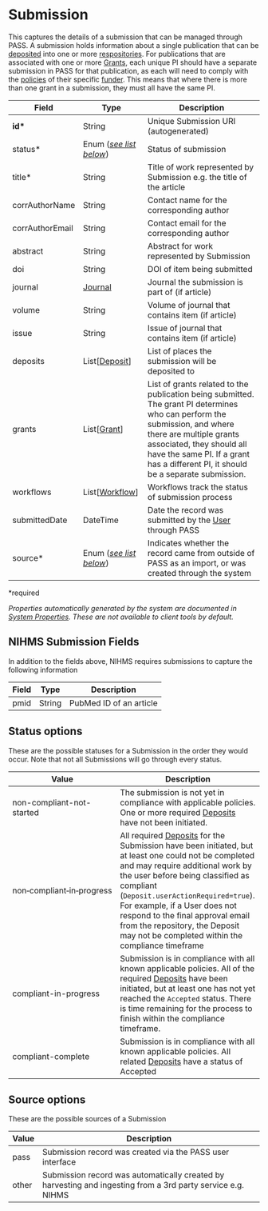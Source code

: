 # Submission
This captures the details of a submission that can be managed through PASS. A submission holds information about a single publication that can be [deposited](Deposit.md) into one or more [respositories](Repository.md). For publications that are associated with one or more [Grants](Grant.md), each unique PI should have a separate submission in PASS for that publication, as each will need to comply with the [policies](Policy.md) of their specific [funder](Funder.md). This means that where there is more than one grant in a submission, they must all have the same PI.

| Field  		| Type  		| Description |
| ------------- | ------------- | ------------- |
| __id*__ | String | Unique Submission URI (autogenerated) |
| status* | Enum ([_see list below_](#status-options)) | Status of submission |
| title* | String | Title of work represented by Submission e.g. the title of the article |
| corrAuthorName | String  | Contact name for the corresponding author |
| corrAuthorEmail | String | Contact email for the corresponding author |
| abstract | String | Abstract for work represented by Submission |
| doi | String | DOI of item being submitted |
| journal | [Journal](Journal.md) | Journal the submission is part of (if article) |
| volume | String | Volume of journal that contains item (if article) |
| issue | String | Issue of journal that contains item (if article) |
| deposits | List[[Deposit](Deposit.md)] | List of places the submission will be deposited to |
| grants | List[[Grant](Grant.md)] | List of grants related to the publication being submitted. The grant PI determines who can perform the submission, and where there are multiple grants associated, they should all have the same PI. If a grant has a different PI, it should be a separate submission. |
| workflows | List[[Workflow](Workflow.md)] | Workflows track the status of submission process |
| submittedDate | DateTime | Date the record was submitted by the [User](User.md) through PASS |
| source* | Enum ([_see list below_](#source-options)) | Indicates whether the record came from outside of PASS as an import, or was created through the system |
 
*required 

*Properties automatically generated by the system are documented in [System Properties](SystemProperties.md). These are not available to client tools by default.*

## NIHMS Submission Fields

In addition to the fields above, NIHMS requires submissions to capture the following information

| Field  		| Type  		| Description |
| ------------- | ------------- | ------------- |
| pmid |  String | PubMed ID of an article |

## Status options

These are the possible statuses for a Submission in the order they would occur. Note that not all Submissions will go through every status.

| Value  					| Description |
| -------------------------- | ------------- |
| non-compliant-not-started | The submission is not yet in compliance with applicable policies. One or more required [Deposits](Deposit.md) have not been initiated. |
| non&#8209;compliant&#8209;in&#8209;progress | All required [Deposits](Deposit.md) for the Submission have been initiated, but at least one could not be completed and may require additional work by the user before being classified as compliant (`Deposit.userActionRequired=true`). For example, if a User does not respond to the final approval email from the repository, the Deposit may not be completed within the compliance timeframe  |
| compliant-in-progress | Submission is in compliance with all known applicable policies. All of the required [Deposits](Deposit.md) have been initiated, but at least one has not yet reached the `Accepted` status. There is time remaining for the process to finish within the compliance timeframe. |
| compliant-complete | Submission is in compliance with all known applicable policies. All related [Deposits](Deposit.md) have a status of Accepted |


## Source options

These are the possible sources of a Submission

| Value  		| Description |
| ------------- | ------------- |
| pass | Submission record was created via the PASS user interface |
| other | Submission record was automatically created by harvesting and ingesting from a 3rd party service e.g. NIHMS |
